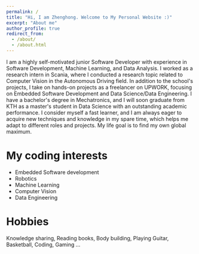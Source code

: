 ```yaml
---
permalink: /
title: "Hi, I am Zhenghong. Welcome to My Personal Website :)"
excerpt: "About me"
author_profile: true
redirect_from: 
  - /about/
  - /about.html
---
```



I am a highly self-motivated junior Software Developer with experience in Software Development, Machine Learning, and Data Analysis. I worked as a research intern in Scania, where I conducted a research topic related to Computer Vision in the Autonomous Driving field. In addition to the school's projects, I take on hands-on projects as a freelancer on UPWORK, focusing on Embedded Software Development and Data Science/Data Engineering. I have a bachelor's degree in Mechatronics, and I will soon graduate from KTH as a master's student in Data Science with an outstanding academic performance. I consider myself a fast learner, and I am always eager to acquire new techniques and knowledge in my spare time, which helps me adapt to different roles and projects. My life goal is to find my own global maximum.

My coding interests
======
- Embedded Software development
- Robotics
- Machine Learning
- Computer Vision
- Data Engineering

Hobbies
======
Knowledge sharing, Reading books, Body building, Playing Guitar, Basketball, Coding, Gaming ...
